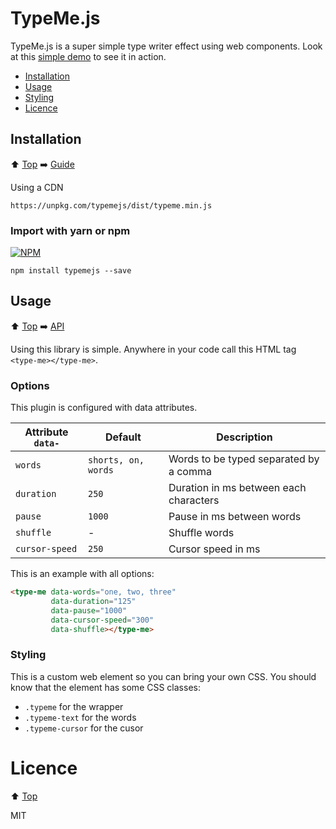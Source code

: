 # TypeMe.js

TypeMe.js is a super simple type writer effect using web components. Look at this [simple demo](https://marceauka.github.io/typeme.js/) to see it in action.

- [Installation](#installation)
- [Usage](#usage)
- [Styling](#styling)
- [Licence](#licence)

## Installation

⬆️ [Top](#typemejs) ➡️ [Guide](#guide) 

Using a CDN

```
https://unpkg.com/typemejs/dist/typeme.min.js
```

### Import with yarn or npm

[![NPM](https://nodei.co/npm/typemejs.png?mini=true)](https://npmjs.org/package/typemejs)

```
npm install typemejs --save
```

## Usage

⬆️ [Top](#typemejs) ➡️ [API](#api)

Using this library is simple. Anywhere in your code call this HTML tag `<type-me></type-me>`.

### Options

This plugin is configured with data attributes.

| Attribute `data-` | Default | Description |
|-------------------|---------|-------------|
| `words` | `shorts, on, words` | Words to be typed separated by a comma |
| `duration` | `250` | Duration in ms between each characters |
| `pause` | `1000` | Pause in ms between words |
| `shuffle` | - | Shuffle words |
| `cursor-speed` | `250` | Cursor speed in ms |

This is an example with all options:

```html
<type-me data-words="one, two, three" 
         data-duration="125" 
         data-pause="1000"
         data-cursor-speed="300"
         data-shuffle></type-me>
```

### Styling

This is a custom web element so you can bring your own CSS. You should know that the element has some CSS classes:

- `.typeme` for the wrapper
- `.typeme-text` for the words
- `.typeme-cursor` for the cusor 

# Licence

⬆️ [Top](#typemejs)

MIT
